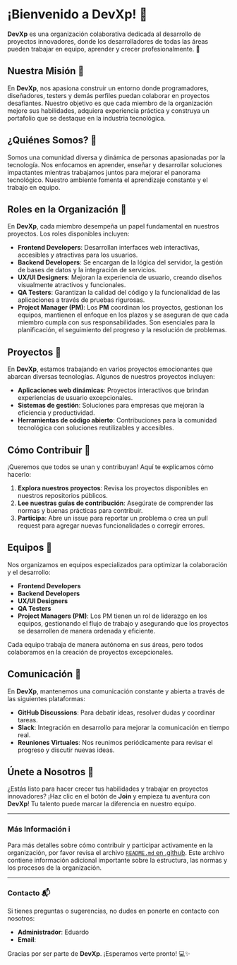 # ¡Bienvenido a **DevXp**! 🚀

**DevXp** es una organización colaborativa dedicada al desarrollo de proyectos innovadores, donde los desarrolladores de todas las áreas pueden trabajar en equipo, aprender y crecer profesionalmente. 🌟

## Nuestra Misión 🎯

En **DevXp**, nos apasiona construir un entorno donde programadores, diseñadores, testers y demás perfiles puedan colaborar en proyectos desafiantes. Nuestro objetivo es que cada miembro de la organización mejore sus habilidades, adquiera experiencia práctica y construya un portafolio que se destaque en la industria tecnológica.

## ¿Quiénes Somos? 👥

Somos una comunidad diversa y dinámica de personas apasionadas por la tecnología. Nos enfocamos en aprender, enseñar y desarrollar soluciones impactantes mientras trabajamos juntos para mejorar el panorama tecnológico. Nuestro ambiente fomenta el aprendizaje constante y el trabajo en equipo.

## Roles en la Organización 🔧

En **DevXp**, cada miembro desempeña un papel fundamental en nuestros proyectos. Los roles disponibles incluyen:

- **Frontend Developers**: Desarrollan interfaces web interactivas, accesibles y atractivas para los usuarios.
- **Backend Developers**: Se encargan de la lógica del servidor, la gestión de bases de datos y la integración de servicios.
- **UX/UI Designers**: Mejoran la experiencia de usuario, creando diseños visualmente atractivos y funcionales.
- **QA Testers**: Garantizan la calidad del código y la funcionalidad de las aplicaciones a través de pruebas rigurosas.
- **Project Manager (PM)**: Los **PM** coordinan los proyectos, gestionan los equipos, mantienen el enfoque en los plazos y se aseguran de que cada miembro cumpla con sus responsabilidades. Son esenciales para la planificación, el seguimiento del progreso y la resolución de problemas.

## Proyectos 🚧

En **DevXp**, estamos trabajando en varios proyectos emocionantes que abarcan diversas tecnologías. Algunos de nuestros proyectos incluyen:

- **Aplicaciones web dinámicas**: Proyectos interactivos que brindan experiencias de usuario excepcionales.
- **Sistemas de gestión**: Soluciones para empresas que mejoran la eficiencia y productividad.
- **Herramientas de código abierto**: Contribuciones para la comunidad tecnológica con soluciones reutilizables y accesibles.

## Cómo Contribuir 🤝

¡Queremos que todos se unan y contribuyan! Aquí te explicamos cómo hacerlo:

1. **Explora nuestros proyectos**: Revisa los proyectos disponibles en nuestros repositorios públicos.
2. **Lee nuestras guías de contribución**: Asegúrate de comprender las normas y buenas prácticas para contribuir.
3. **Participa**: Abre un issue para reportar un problema o crea un pull request para agregar nuevas funcionalidades o corregir errores.

## Equipos 💼

Nos organizamos en equipos especializados para optimizar la colaboración y el desarrollo:

- **Frontend Developers**
- **Backend Developers**
- **UX/UI Designers**
- **QA Testers**
- **Project Managers (PM)**: Los PM tienen un rol de liderazgo en los equipos, gestionando el flujo de trabajo y asegurando que los proyectos se desarrollen de manera ordenada y eficiente.

Cada equipo trabaja de manera autónoma en sus áreas, pero todos colaboramos en la creación de proyectos excepcionales.

## Comunicación 📢

En **DevXp**, mantenemos una comunicación constante y abierta a través de las siguientes plataformas:

- **GitHub Discussions**: Para debatir ideas, resolver dudas y coordinar tareas.
- **Slack**: Integración en desarrollo para mejorar la comunicación en tiempo real.
- **Reuniones Virtuales**: Nos reunimos periódicamente para revisar el progreso y discutir nuevas ideas.

## Únete a Nosotros 🚀

¿Estás listo para hacer crecer tus habilidades y trabajar en proyectos innovadores? ¡Haz clic en el botón de **Join** y empieza tu aventura con **DevXp**! Tu talento puede marcar la diferencia en nuestro equipo.

---

### Más Información ℹ️

Para más detalles sobre cómo contribuir y participar activamente en la organización, por favor revisa el archivo [`README.md` en .github](.github/README.md). Este archivo contiene información adicional importante sobre la estructura, las normas y los procesos de la organización.

---

### Contacto 📬

Si tienes preguntas o sugerencias, no dudes en ponerte en contacto con nosotros:

- **Administrador**: Eduardo
- **Email**:

Gracias por ser parte de **DevXp**. ¡Esperamos verte pronto! 💻✨
